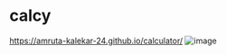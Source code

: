 # calcy
https://amruta-kalekar-24.github.io/calculator/
![image](https://user-images.githubusercontent.com/97938514/230544552-04ddea8d-84ee-457c-b046-d66678fc86fa.png)
